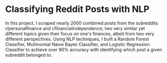 # Classifying Reddit Posts with NLP

In this project, I scraped nearly 2000 combined posts from the subreddits r/personalfinance and r/financialindependence; two very similar yet different topics given their focus on one's finances, albeit from two very different perspectives. Using NLP techniques, I built a Random Forest Classifier, Multinomial Naive Bayes Classifier, and Logistic Regression Classifier to achieve over 90% accuracy with identifying which post a given subreddit belonged to.
